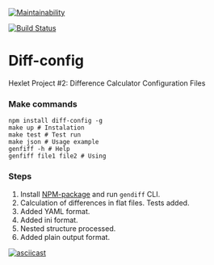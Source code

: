 [![Maintainability](https://api.codeclimate.com/v1/badges/6d6bb69f1c54fd065294/maintainability)](https://codeclimate.com/github/zhabinka/diff-calculator/maintainability)

[![Build Status](https://travis-ci.org/zhabinka/diff-config.svg?branch=master)](https://travis-ci.org/zhabinka/diff-config)

# Diff-config

Hexlet Project #2: Difference Calculator Configuration Files

### Make commands

```
npm install diff-config -g
make up # Instalation
make test # Test run
make json # Usage example
genfiff -h # Help
genfiff file1 file2 # Using
```  

### Steps

1. Install [NPM-package](https://www.npmjs.com/package/diff-config) and run `gendiff` CLI.
2. Calculation of differences in flat files. Tests added.
3. Added YAML format.
4. Added ini format.
5. Nested structure processed.
6. Added plain output format.

[![asciicast](https://asciinema.org/a/206380.png)](https://asciinema.org/a/206380)